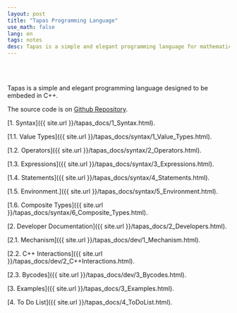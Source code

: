 ```yaml
---
layout: post
title: "Tapas Programming Language"
use_math: false
lang: en
tags: notes
desc: Tapas is a simple and elegant programming language for mathematical modeling. 
---
```


<br><br>

Tapas is a simple and elegant programming language designed to be embeded in C++. 

The source code is on [Github Repository](https://github.com/zhuanglinsheng/tapas). 

[1. Syntax]({{ site.url }}/tapas_docs/1_Syntax.html). 

&#9;[1.1. Value Types]({{ site.url }}/tapas_docs/syntax/1_Value_Types.html). 

&#9;[1.2. Operators]({{ site.url }}/tapas_docs/syntax/2_Operators.html).

&#9;[1.3. Expressions]({{ site.url }}/tapas_docs/syntax/3_Expressions.html). 

&#9;[1.4. Statements]({{ site.url }}/tapas_docs/syntax/4_Statements.html). 

&#9;[1.5. Environment.]({{ site.url }}/tapas_docs/syntax/5_Environment.html). 

&#9;[1.6. Composite Types]({{ site.url }}/tapas_docs/syntax/6_Composite_Types.html). 

[2. Developer Documentation]({{ site.url }}/tapas_docs/2_Developers.html). 

&#9;[2.1. Mechanism]({{ site.url }}/tapas_docs/dev/1_Mechanism.html). 

&#9;[2.2. C++ Interactions]({{ site.url }}/tapas_docs/dev/2_C++Interactions.html). 

&#9;[2.3. Bycodes]({{ site.url }}/tapas_docs/dev/3_Bycodes.html). 

[3. Examples]({{ site.url }}/tapas_docs/3_Examples.html).

[4. To Do List]({{ site.url }}/tapas_docs/4_ToDoList.html).

